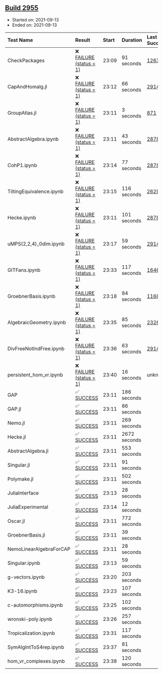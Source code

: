 ## [Build 2955](https://oscarci.mathematik.uni-kl.de/job/oscar-stable/2955/)

* Started on: 2021-09-13
* Ended on: 2021-09-13

| Test Name    | Result | Start | Duration | Last Success | First Failure |
|:-------------|:-------|:------|:---------|:-------------|:--------------|
| CheckPackages | ❌ [FAILURE (status = 1)](https://oscarci.mathematik.uni-kl.de/job/oscar-stable/2955/artifact/logs/build-2955/CheckPackages.log) | 23:09 | 91 seconds | [1263](https://oscarci.mathematik.uni-kl.de/job/oscar-stable/1263/) | [1264](https://oscarci.mathematik.uni-kl.de/job/oscar-stable/1264/) |
| CapAndHomalg.jl | ❌ [FAILURE (status = 1)](https://oscarci.mathematik.uni-kl.de/job/oscar-stable/2955/artifact/logs/build-2955/CapAndHomalg.jl.log) | 23:12 | 66 seconds | [2914](https://oscarci.mathematik.uni-kl.de/job/oscar-stable/2914/) | [2915](https://oscarci.mathematik.uni-kl.de/job/oscar-stable/2915/) |
| GroupAtlas.jl | ❌ [FAILURE (status = 1)](https://oscarci.mathematik.uni-kl.de/job/oscar-stable/2955/artifact/logs/build-2955/GroupAtlas.jl.log) | 23:11 | 3 seconds | [871](https://oscarci.mathematik.uni-kl.de/job/oscar-stable/871/) | [872](https://oscarci.mathematik.uni-kl.de/job/oscar-stable/872/) |
| AbstractAlgebra.ipynb | ❌ [FAILURE (status = 1)](https://oscarci.mathematik.uni-kl.de/job/oscar-stable/2955/artifact/logs/build-2955/AbstractAlgebra.ipynb.log) | 23:11 | 43 seconds | [2878](https://oscarci.mathematik.uni-kl.de/job/oscar-stable/2878/) | [2879](https://oscarci.mathematik.uni-kl.de/job/oscar-stable/2879/) |
| CohP1.ipynb | ❌ [FAILURE (status = 1)](https://oscarci.mathematik.uni-kl.de/job/oscar-stable/2955/artifact/logs/build-2955/CohP1.ipynb.log) | 23:14 | 77 seconds | [2878](https://oscarci.mathematik.uni-kl.de/job/oscar-stable/2878/) | [2879](https://oscarci.mathematik.uni-kl.de/job/oscar-stable/2879/) |
| TiltingEquivalence.ipynb | ❌ [FAILURE (status = 1)](https://oscarci.mathematik.uni-kl.de/job/oscar-stable/2955/artifact/logs/build-2955/TiltingEquivalence.ipynb.log) | 23:15 | 116 seconds | [2629](https://oscarci.mathematik.uni-kl.de/job/oscar-stable/2629/) | [2630](https://oscarci.mathematik.uni-kl.de/job/oscar-stable/2630/) |
| Hecke.ipynb | ❌ [FAILURE (status = 1)](https://oscarci.mathematik.uni-kl.de/job/oscar-stable/2955/artifact/logs/build-2955/Hecke.ipynb.log) | 23:11 | 101 seconds | [2878](https://oscarci.mathematik.uni-kl.de/job/oscar-stable/2878/) | [2879](https://oscarci.mathematik.uni-kl.de/job/oscar-stable/2879/) |
| uMPS(2,2,4)_0dim.ipynb | ❌ [FAILURE (status = 1)](https://oscarci.mathematik.uni-kl.de/job/oscar-stable/2955/artifact/logs/build-2955/uMPS-2-2-4-_0dim.ipynb.log) | 23:17 | 59 seconds | [2914](https://oscarci.mathematik.uni-kl.de/job/oscar-stable/2914/) | [2915](https://oscarci.mathematik.uni-kl.de/job/oscar-stable/2915/) |
| GITFans.ipynb | ❌ [FAILURE (status = 1)](https://oscarci.mathematik.uni-kl.de/job/oscar-stable/2955/artifact/logs/build-2955/GITFans.ipynb.log) | 23:33 | 117 seconds | [1646](https://oscarci.mathematik.uni-kl.de/job/oscar-stable/1646/) | [1647](https://oscarci.mathematik.uni-kl.de/job/oscar-stable/1647/) |
| GroebnerBasis.ipynb | ❌ [FAILURE (status = 1)](https://oscarci.mathematik.uni-kl.de/job/oscar-stable/2955/artifact/logs/build-2955/GroebnerBasis.ipynb.log) | 23:18 | 84 seconds | [1168](https://oscarci.mathematik.uni-kl.de/job/oscar-stable/1168/) | [1169](https://oscarci.mathematik.uni-kl.de/job/oscar-stable/1169/) |
| AlgebraicGeometry.ipynb | ❌ [FAILURE (status = 1)](https://oscarci.mathematik.uni-kl.de/job/oscar-stable/2955/artifact/logs/build-2955/AlgebraicGeometry.ipynb.log) | 23:35 | 85 seconds | [2326](https://oscarci.mathematik.uni-kl.de/job/oscar-stable/2326/) | [2327](https://oscarci.mathematik.uni-kl.de/job/oscar-stable/2327/) |
| DivFreeNotIndFree.ipynb | ❌ [FAILURE (status = 1)](https://oscarci.mathematik.uni-kl.de/job/oscar-stable/2955/artifact/logs/build-2955/DivFreeNotIndFree.ipynb.log) | 23:36 | 63 seconds | [2914](https://oscarci.mathematik.uni-kl.de/job/oscar-stable/2914/) | [2915](https://oscarci.mathematik.uni-kl.de/job/oscar-stable/2915/) |
| persistent_hom_vr.ipynb | ❌ [FAILURE (status = 1)](https://oscarci.mathematik.uni-kl.de/job/oscar-stable/2955/artifact/logs/build-2955/persistent_hom_vr.ipynb.log) | 23:40 | 16 seconds | unknown | unknown |
| GAP | ✅ [SUCCESS](https://oscarci.mathematik.uni-kl.de/job/oscar-stable/2955/artifact/logs/build-2955/GAP.log) | 23:11 | 186 seconds |  |  |
| GAP.jl | ✅ [SUCCESS](https://oscarci.mathematik.uni-kl.de/job/oscar-stable/2955/artifact/logs/build-2955/GAP.jl.log) | 23:11 | 86 seconds |  |  |
| Nemo.jl | ✅ [SUCCESS](https://oscarci.mathematik.uni-kl.de/job/oscar-stable/2955/artifact/logs/build-2955/Nemo.jl.log) | 23:11 | 269 seconds |  |  |
| Hecke.jl | ✅ [SUCCESS](https://oscarci.mathematik.uni-kl.de/job/oscar-stable/2955/artifact/logs/build-2955/Hecke.jl.log) | 23:11 | 2672 seconds |  |  |
| AbstractAlgebra.jl | ✅ [SUCCESS](https://oscarci.mathematik.uni-kl.de/job/oscar-stable/2955/artifact/logs/build-2955/AbstractAlgebra.jl.log) | 23:11 | 553 seconds |  |  |
| Singular.jl | ✅ [SUCCESS](https://oscarci.mathematik.uni-kl.de/job/oscar-stable/2955/artifact/logs/build-2955/Singular.jl.log) | 23:11 | 91 seconds |  |  |
| Polymake.jl | ✅ [SUCCESS](https://oscarci.mathematik.uni-kl.de/job/oscar-stable/2955/artifact/logs/build-2955/Polymake.jl.log) | 23:11 | 502 seconds |  |  |
| JuliaInterface | ✅ [SUCCESS](https://oscarci.mathematik.uni-kl.de/job/oscar-stable/2955/artifact/logs/build-2955/JuliaInterface.log) | 23:13 | 28 seconds |  |  |
| JuliaExperimental | ✅ [SUCCESS](https://oscarci.mathematik.uni-kl.de/job/oscar-stable/2955/artifact/logs/build-2955/JuliaExperimental.log) | 23:14 | 12 seconds |  |  |
| Oscar.jl | ✅ [SUCCESS](https://oscarci.mathematik.uni-kl.de/job/oscar-stable/2955/artifact/logs/build-2955/Oscar.jl.log) | 23:11 | 772 seconds |  |  |
| GroebnerBasis.jl | ✅ [SUCCESS](https://oscarci.mathematik.uni-kl.de/job/oscar-stable/2955/artifact/logs/build-2955/GroebnerBasis.jl.log) | 23:11 | 39 seconds |  |  |
| NemoLinearAlgebraForCAP | ✅ [SUCCESS](https://oscarci.mathematik.uni-kl.de/job/oscar-stable/2955/artifact/logs/build-2955/NemoLinearAlgebraForCAP.log) | 23:11 | 28 seconds |  |  |
| Singular.ipynb | ✅ [SUCCESS](https://oscarci.mathematik.uni-kl.de/job/oscar-stable/2955/artifact/logs/build-2955/Singular.ipynb.log) | 23:13 | 59 seconds |  |  |
| g-vectors.ipynb | ✅ [SUCCESS](https://oscarci.mathematik.uni-kl.de/job/oscar-stable/2955/artifact/logs/build-2955/g-vectors.ipynb.log) | 23:20 | 203 seconds |  |  |
| K3-16.ipynb | ✅ [SUCCESS](https://oscarci.mathematik.uni-kl.de/job/oscar-stable/2955/artifact/logs/build-2955/K3-16.ipynb.log) | 23:23 | 107 seconds |  |  |
| c-automorphisms.ipynb | ✅ [SUCCESS](https://oscarci.mathematik.uni-kl.de/job/oscar-stable/2955/artifact/logs/build-2955/c-automorphisms.ipynb.log) | 23:25 | 102 seconds |  |  |
| wronski-poly.ipynb | ✅ [SUCCESS](https://oscarci.mathematik.uni-kl.de/job/oscar-stable/2955/artifact/logs/build-2955/wronski-poly.ipynb.log) | 23:26 | 257 seconds |  |  |
| Tropicalization.ipynb | ✅ [SUCCESS](https://oscarci.mathematik.uni-kl.de/job/oscar-stable/2955/artifact/logs/build-2955/Tropicalization.ipynb.log) | 23:31 | 117 seconds |  |  |
| SymAlgIntToS4rep.ipynb | ✅ [SUCCESS](https://oscarci.mathematik.uni-kl.de/job/oscar-stable/2955/artifact/logs/build-2955/SymAlgIntToS4rep.ipynb.log) | 23:37 | 81 seconds |  |  |
| hom_vr_complexes.ipynb | ✅ [SUCCESS](https://oscarci.mathematik.uni-kl.de/job/oscar-stable/2955/artifact/logs/build-2955/hom_vr_complexes.ipynb.log) | 23:38 | 120 seconds |  |  |
